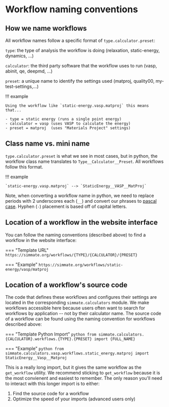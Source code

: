 
# Workflow naming conventions


## How we name workflows

All workflow names follow a specific format of `type.calculator.preset`: 

`type`: the type of analysis the workflow is doing (relaxation, static-energy, dynamics, ...)
    
`calculator`: the third party software that the workflow uses to run (vasp, abinit, qe, deepmd, ...)

`preset`: a unique name to identify the settings used (matproj, quality00, my-test-settings,...)

!!! example

    Using the workflow like `static-energy.vasp.matproj` this means that...
    
    - type = static energy (runs a single point energy)
    - calculator = vasp (uses VASP to calculate the energy)
    - preset = matproj  (uses "Materials Project" settings)




## Class name vs. mini name

`type.calculator.preset` is what we see in most cases, but in python, the workflow class name translates to `Type__Calculator__Preset`. All workflows follow this format.

!!! example

    `static-energy.vasp.matproj` --> `StaticEnergy__VASP__MatProj`

Note, when converting a workflow name in python, we need to replace periods with 2 underscores each (`__`) and convert our phrases to
[pascal case](https://khalilstemmler.com/blogs/camel-case-snake-case-pascal-case/). Hyphen (`-`) placement is based off of capital letters.


## Location of a workflow in the website interface

You can follow the naming conventions (described above) to find a workflow in the website interface:

=== "Template URL"
    ```
    https://simmate.org/workflows/{TYPE}/{CALCULATOR}/{PRESET}
    ```

=== "Example"
    ```
    https://simmate.org/workflows/static-energy/vasp/matproj
    ```

## Location of a workflow's source code

The code that defines these workflows and configures their settings are located in the corresponding `simmate.calculators` module. We make workflows accessible here because users often want to search for workflows by application -- not by their calculator name. The source code of a workflow can be found using the naming convention for workflows described above:

=== "Template Python Import"
    ``` python
    from simmate.calculators.{CALCULATOR}.workflows.{TYPE}.{PRESET} import {FULL_NAME}
    ```

=== "Example"
    ``` python
    from simmate.calculators.vasp.workflows.static_energy.matproj import StaticEnergy__Vasp__Matproj
    ```

This is a really long import, but it gives the same workflow as the `get_workflow` utility. We recommend sticking to `get_workflow` because it is the most convienent and easiest to remember. The only reason you'll need to interact with this longer import is to either:

1. Find the source code for a workflow
2. Optimize the speed of your imports (advanced users only)

